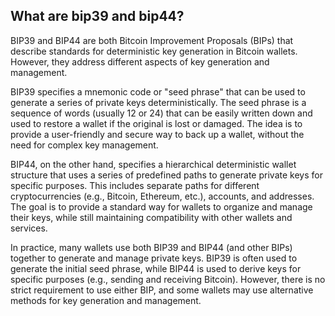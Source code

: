 ## What are bip39 and bip44?

BIP39 and BIP44 are both Bitcoin Improvement Proposals (BIPs) that describe standards for deterministic key generation in Bitcoin wallets. However, they address different aspects of key generation and management.

BIP39 specifies a mnemonic code or "seed phrase" that can be used to generate a series of private keys deterministically. The seed phrase is a sequence of words (usually 12 or 24) that can be easily written down and used to restore a wallet if the original is lost or damaged. The idea is to provide a user-friendly and secure way to back up a wallet, without the need for complex key management.

BIP44, on the other hand, specifies a hierarchical deterministic wallet structure that uses a series of predefined paths to generate private keys for specific purposes. This includes separate paths for different cryptocurrencies (e.g., Bitcoin, Ethereum, etc.), accounts, and addresses. The goal is to provide a standard way for wallets to organize and manage their keys, while still maintaining compatibility with other wallets and services.

In practice, many wallets use both BIP39 and BIP44 (and other BIPs) together to generate and manage private keys. BIP39 is often used to generate the initial seed phrase, while BIP44 is used to derive keys for specific purposes (e.g., sending and receiving Bitcoin). However, there is no strict requirement to use either BIP, and some wallets may use alternative methods for key generation and management.